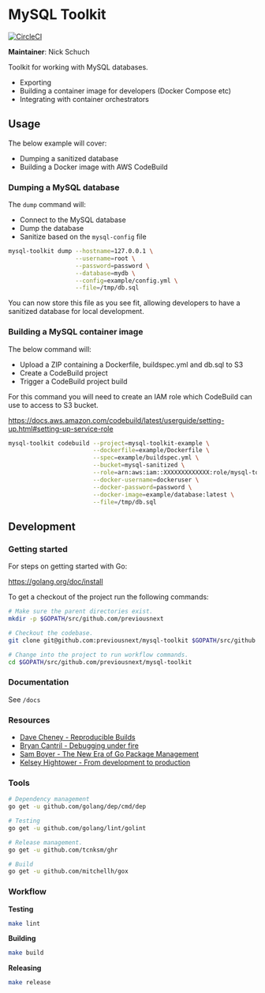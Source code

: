 MySQL Toolkit
=============

[![CircleCI](https://circleci.com/gh/previousnext/mysql-toolkit.svg?style=svg)](https://circleci.com/gh/previousnext/mysql-toolkit)

**Maintainer**: Nick Schuch

Toolkit for working with MySQL databases.

* Exporting
* Building a container image for developers (Docker Compose etc)
* Integrating with container orchestrators

## Usage

The below example will cover:

* Dumping a sanitized database
* Building a Docker image with AWS CodeBuild

### Dumping a MySQL database

The `dump` command will:

* Connect to the MySQL database
* Dump the database
* Sanitize based on the `mysql-config` file

```bash
mysql-toolkit dump --hostname=127.0.0.1 \
                   --username=root \
                   --password=password \
                   --database=mydb \
                   --config=example/config.yml \
                   --file=/tmp/db.sql
```

You can now store this file as you see fit, allowing developers to have a sanitized database for local development.

### Building a MySQL container image

The below command will:

* Upload a ZIP containing a Dockerfile, buildspec.yml and db.sql to S3
* Create a CodeBuild project
* Trigger a CodeBuild project build

For this command you will need to create an IAM role which CodeBuild can use to access to S3 bucket.

https://docs.aws.amazon.com/codebuild/latest/userguide/setting-up.html#setting-up-service-role

```bash
mysql-toolkit codebuild --project=mysql-toolkit-example \
                        --dockerfile=example/Dockerfile \
                        --spec=example/buildspec.yml \
                        --bucket=mysql-sanitized \
                        --role=arn:aws:iam::XXXXXXXXXXXXX:role/mysql-toolkit \
                        --docker-username=dockeruser \
                        --docker-password=password \
                        --docker-image=example/database:latest \
                        --file=/tmp/db.sql
```

## Development

### Getting started

For steps on getting started with Go:

https://golang.org/doc/install

To get a checkout of the project run the following commands:

```bash
# Make sure the parent directories exist.
mkdir -p $GOPATH/src/github.com/previousnext

# Checkout the codebase.
git clone git@github.com:previousnext/mysql-toolkit $GOPATH/src/github.com/previousnext/mysql-toolkit

# Change into the project to run workflow commands.
cd $GOPATH/src/github.com/previousnext/mysql-toolkit
```

### Documentation

See `/docs`

### Resources

* [Dave Cheney - Reproducible Builds](https://www.youtube.com/watch?v=c3dW80eO88I)
* [Bryan Cantril - Debugging under fire](https://www.youtube.com/watch?v=30jNsCVLpAE&t=2675s)
* [Sam Boyer - The New Era of Go Package Management](https://www.youtube.com/watch?v=5LtMb090AZI)
* [Kelsey Hightower - From development to production](https://www.youtube.com/watch?v=XL9CQobFB8I&t=787s)

### Tools

```bash
# Dependency management
go get -u github.com/golang/dep/cmd/dep

# Testing
go get -u github.com/golang/lint/golint

# Release management.
go get -u github.com/tcnksm/ghr

# Build
go get -u github.com/mitchellh/gox
```

### Workflow

**Testing**

```bash
make lint
```

**Building**

```bash
make build
```

**Releasing**

```bash
make release
```

